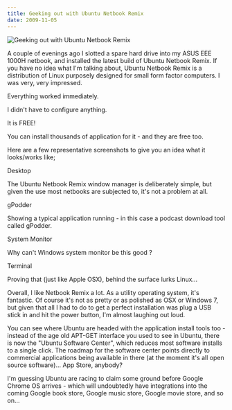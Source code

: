 ```yaml
---
title: Geeking out with Ubuntu Netbook Remix
date: 2009-11-05
---
```


![Geeking out with Ubuntu Netbook Remix](https://source.unsplash.com/4v9Kk01mEbY/1600x900)

A couple of evenings ago I slotted a spare hard drive into my ASUS EEE 1000H netbook, and installed the latest build of Ubuntu Netbook Remix. If you have no idea what I'm talking about, Ubuntu Netbook Remix is a distribution of Linux purposely designed for small form factor computers. I was very, very impressed.

Everything worked immediately.

I didn't have to configure anything.

It is FREE!

You can install thousands of application for it - and they are free too.

Here are a few representative screenshots to give you an idea what it looks/works like;

Desktop

The Ubuntu Netbook Remix window manager is deliberately simple, but given the use most netbooks are subjected to, it's not a problem at all.

gPodder

Showing a typical application running - in this case a podcast download tool called gPodder.

System Monitor

Why can't Windows system monitor be this good ?

Terminal

Proving that (just like Apple OSX), behind the surface lurks Linux...

Overall, I like Netbook Remix a lot. As a utility operating system, it's fantastic. Of course it's not as pretty or as polished as OSX or Windows 7, but given that all I had to do to get a perfect installation was plug a USB stick in and hit the power button, I'm almost laughing out loud.

You can see where Ubuntu are headed with the application install tools too - instead of the age old APT-GET interface you used to see in Ubuntu, there is now the "Ubuntu Software Center", which reduces most software installs to a single click. The roadmap for the software center points directly to commercial applications being available in there (at the moment it's all open source software)... App Store, anybody?

I'm guessing Ubuntu are racing to claim some ground before Google Chrome OS arrives - which will undoubtedly have integrations into the coming Google book store, Google music store, Google movie store, and so on...